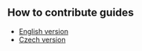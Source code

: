 ## How to contribute guides
- [English version](https://github.com/Bialu-Software/.github/blob/main/CONTRIBUTING_EN.md)
- [Czech version](https://github.com/Bialu-Software/.github/blob/main/CONTRIBUTING_CZ.md)
